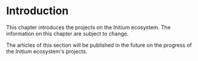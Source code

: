 # Introduction

This chapter introduces the projects on the Initium ecosystem. The information on this chapter are subject to change.

The articles of this section will be published in the future on the progress of the Initium ecosystem's projects.&#x20;
